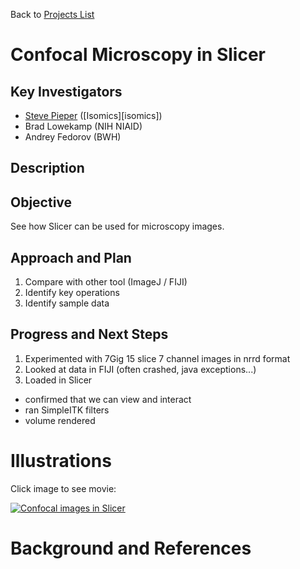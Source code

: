 Back to [Projects List](../../README.md#ProjectsList)

# Confocal Microscopy in Slicer

## Key Investigators

- [Steve Pieper][steve] ([Isomics][isomics])
- Brad Lowekamp (NIH NIAID)
- Andrey Fedorov (BWH)

## Description

## Objective

See how Slicer can be used for microscopy images.

## Approach and Plan

<!-- Describe here HOW you would like to achieve the objectives stated above. -->

1. Compare with other tool (ImageJ / FIJI)
2. Identify key operations
3. Identify sample data

## Progress and Next Steps

<!-- Update this section as you make progress, describing of what you have ACTUALLY DONE. If there are specific steps that you could not complete then you can describe them here, too. -->

1. Experimented with 7Gig 15 slice 7 channel images in nrrd format
2. Looked at data in FIJI (often crashed, java exceptions...)
3. Loaded in Slicer
  * confirmed that we can view and interact
  * ran SimpleITK filters
  * volume rendered

# Illustrations

Click image to see movie:

[![Confocal images in Slicer](https://img.youtube.com/vi/JJJVzvVtwtw/0.jpg)](https://youtu.be/JJJVzvVtwtw "Confocal volume rendering")


# Background and References

<!-- If you developed any software, include link to the source code repository. If possible, also add links to sample data, and to any relevant publications. -->

<!--
    Links
-->

[steve]: https://github.com/pieper

